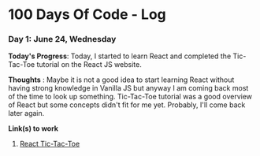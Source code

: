 # 100 Days Of Code - Log
### Day 1: June 24, Wednesday

**Today's Progress**: Today, I started to learn React and completed the Tic-Tac-Toe tutorial on the React JS website.

**Thoughts** : Maybe it is not a good idea to start learning React without having strong knowledge in Vanilla JS but anyway I am coming back most of the time to look up something. Tic-Tac-Toe tutorial was a good overview of React but some concepts didn't fit for me yet. Probably, I'll come back later again.

**Link(s) to work**
1. [React Tic-Tac-Toe](https://reactjs.org/tutorial/tutorial.html)
